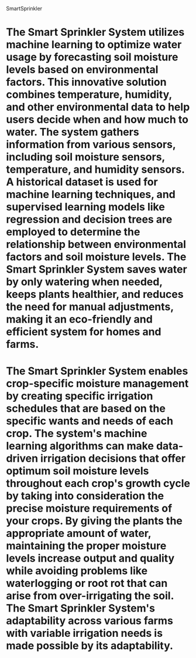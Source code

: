 SmartSprinkler<br>
# The Smart Sprinkler System utilizes machine learning to optimize water usage by forecasting soil moisture levels based on environmental factors. This innovative solution combines temperature, humidity, and other environmental data to help users decide when and how much to water. The system gathers information from various sensors, including soil moisture sensors, temperature, and humidity sensors. A historical dataset is used for machine learning techniques, and supervised learning models like regression and decision trees are employed to determine the relationship between environmental factors and soil moisture levels. The Smart Sprinkler System saves water by only watering when needed, keeps plants healthier, and reduces the need for manual adjustments, making it an eco-friendly and efficient system for homes and farms.
# The Smart Sprinkler System enables crop-specific moisture management by creating specific irrigation schedules that are based on the specific wants and needs of each crop. The system's machine learning algorithms can make data-driven irrigation decisions that offer optimum soil moisture levels throughout each crop's growth cycle by taking into consideration the precise moisture requirements of your crops. By giving the plants the appropriate amount of water, maintaining the proper moisture levels increase output and quality while avoiding problems like waterlogging or root rot that can arise from over-irrigating the soil. The Smart Sprinkler System's adaptability across various farms with variable irrigation needs is made possible by its adaptability.
